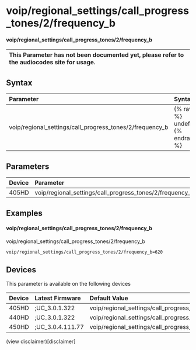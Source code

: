 ﻿---
description: voip/regional_settings/call_progress_tones/2/frequency_b
search:
    keywords: ['voip','regional_settings','call_progress_tones','2','frequency_b']
---

# voip/regional_settings/call_progress_tones/2/frequency_b

#### voip/regional_settings/call_progress_tones/2/frequency_b


| This Parameter has not been documented yet, please refer to the audiocodes site for usage.  |
| :--- |

## Syntax
| Parameter | Syntax |
| :--- | :--- |
|voip/regional_settings/call_progress_tones/2/frequency_b | {% raw %} undefined {% endraw %} |

## Parameters
|Device|Parameter|value|Description|
|:---|:---|:---|:---|
| 405HD | voip/regional_settings/call_progress_tones/2/frequency_b |  |  |

## Examples
#### voip/regional_settings/call_progress_tones/2/frequency_b

voip/regional_settings/call_progress_tones/2/frequency_b

```
voip/regional_settings/call_progress_tones/2/frequency_b=620
```

## Devices
This parameter is available on the following devices

| Device | Latest Firmware | Default Value |
|:---|:---|:---|
| 405HD | ;UC_3.0.1.322 | voip/regional_settings/call_progress_tones/2/frequency_b=620 
| 440HD | ;UC_3.0.1.322 | voip/regional_settings/call_progress_tones/2/frequency_b=620 
| 450HD | ;UC_3.0.4.111.77 | voip/regional_settings/call_progress_tones/2/frequency_b=620 

(view disclaimer)[disclaimer]
